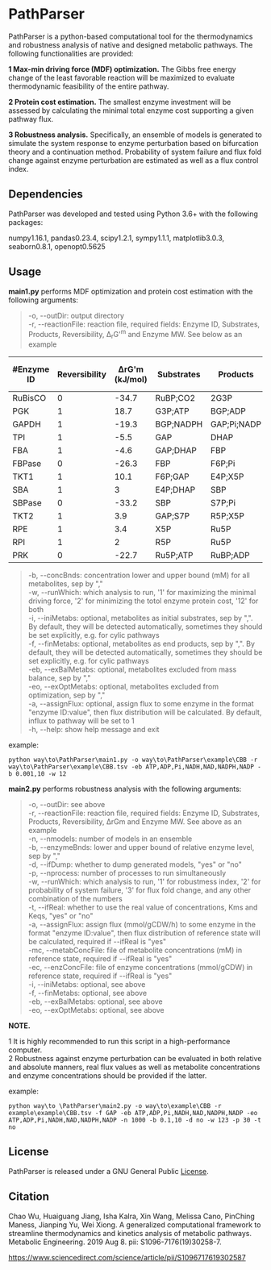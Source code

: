 # PathParser
PathParser is a python-based computational tool for the thermodynamics and robustness analysis of native and designed metabolic pathways. The following functionalities are provided:   
   
__1 Max-min driving force (MDF) optimization.__ The Gibbs free energy change of the least favorable reaction will be maximized to evaluate thermodynamic feasibility of the entire pathway.  
   
__2 Protein cost estimation.__ The smallest enzyme investment will be assessed by calculating the minimal total enzyme cost supporting a given pathway flux.   
   
__3 Robustness analysis.__ Specifically, an ensemble of models is generated to simulate the system response to enzyme perturbation based on bifurcation theory and a continuation method. Probability of system failure and flux fold change against enzyme perturbation are estimated as well as a flux control index.   
## Dependencies 
PathParser was developed and tested using Python 3.6+ with the following packages:   
   
numpy1.16.1, pandas0.23.4, scipy1.2.1, sympy1.1.1, matplotlib3.0.3, seaborn0.8.1, openopt0.5625
## Usage
__main1.py__ performs MDF optimization and protein cost estimation with the following arguments:
   
>-o, --outDir: output directory   
-r, --reactionFile: reaction file, required fields: Enzyme ID, Substrates, Products, Reversibility, Δ<sub>r</sub>G'<sup>m</sup> and Enzyme MW. See below as an example   
   
|#Enzyme ID|Reversibility|ΔrG'm (kJ/mol)|Substrates|Products|Substrate Km (mM)|Product Km (mM)|kcat (1/s)|Enzyme MW (kDa)|
|---|---|---|---|---|---|---|---|---|
|RuBisCO|0|-34.7|RuBP;CO2|2G3P|0.08(0.019,0.105);0.67(0.529,0.85)||11.6(3.5,14.28)|70|
|PGK|1|18.7|G3P;ATP|BGP;ADP|0.18;0.19|;||41.7|
|GAPDH|1|-19.3|BGP;NADPH|GAP;Pi;NADP|;|;;||36.5|
|TPI|1|-5.5|GAP|DHAP||||26.1|
|FBA|1|-4.6|GAP;DHAP|FBP|;|0.008(0.007,0.16)||40|
|FBPase|0|-26.3|FBP|F6P;Pi|0.052(0.025,0.057)|;|10.5|40|
|TKT1|1|10.1|F6P;GAP|E4P;X5P|;|;||75.1|
|SBA|1|3|E4P;DHAP|SBP|;|0.047(0.008,10)||40|
|SBPase|0|-33.2|SBP|S7P;Pi|0.24|;|4.2|40|
|TKT2|1|3.9|GAP;S7P|R5P;X5P|;|;||75.1|
|RPE|1|3.4|X5P|Ru5P||||25|
|RPI|1|2|R5P|Ru5P||||25
|PRK|0|-22.7|Ru5P;ATP|RuBP;ADP|0.28(0.27,0.29);0.36(0.09,1.42)|;||43.5|
>-b, --concBnds: concentration lower and upper bound (mM) for all metabolites, sep by ","   
-w, --runWhich: which analysis to run, '1' for maximizing the minimal driving force, '2' for minimizing the totol enzyme protein cost, '12' for both   
-i, --iniMetabs: optional, metabolites as initial substrates, sep by ",". By default, they will be detected automatically, sometimes they should be set explicitly, e.g. for cylic pathways   
-f, --finMetabs: optional, metabolites as end products, sep by ",". By default, they will be detected automatically, sometimes they should be set explicitly, e.g. for cylic pathways  
-eb, --exBalMetabs: optional, metabolites excluded from mass balance, sep by ","  
-eo, --exOptMetabs: optional, metabolites excluded from optimization, sep by ","  
-a, --assignFlux: optional, assign flux to some enzyme in the format "enzyme ID:value", then flux distribution will be calculated. By default, influx to pathway will be set to 1  
-h, --help: show help message and exit  
   
example:   
```
python way\to\PathParser\main1.py -o way\to\PathParser\example\CBB -r way\to\PathParser\example\CBB.tsv -eb ATP,ADP,Pi,NADH,NAD,NADPH,NADP -b 0.001,10 -w 12
```
__main2.py__ performs robustness analysis with the following arguments:
    
>-o, --outDir: see above  
-r, --reactionFile: reaction file, required fields: Enzyme ID, Substrates, Products, Reversibility, ΔrGm and Enzyme MW. See above as an example  
-n, --nmodels: number of models in an ensemble  
-b, --enzymeBnds: lower and upper bound of relative enzyme level, sep by ","  
-d, --ifDump: whether to dump generated models, "yes" or "no"  
-p, --nprocess: number of processes to run simultaneously  
-w, --runWhich: which analysis to run, '1' for robustmess index, '2' for probability of system failure, '3' for flux fold change, and any other combination of the numbers     
-t, --ifReal: whether to use the real value of concentrations, Kms and Keqs, "yes" or "no"  
-a, --assignFlux: assign flux (mmol/gCDW/h) to some enzyme in the format "enzyme ID:value", then flux distribution of reference state will be calculated, required if --ifReal is "yes"  
-mc, --metabConcFile: file of metabolite concentrations (mM) in reference state, required if --ifReal is "yes"  
-ec, --enzConcFile: file of enzyme concentrations (mmol/gCDW) in reference state, required if --ifReal is "yes"  
-i, --iniMetabs: optional, see above  
-f, --finMetabs: optional, see above  
-eb, --exBalMetabs: optional, see above  
-eo, --exOptMetabs: optional, see above  
 
__NOTE.__   
  
1 It is highly recommended to run this script in a high-performance computer.  
2 Robustness against enzyme perturbation can be evaluated in both relative and absolute manners, real flux values as well as metabolite concentrations and enzyme concentrations should be provided if the latter.  
    
example:
```
python way\to \PathParser\main2.py -o way\to\example\CBB -r example\example\CBB.tsv -f GAP -eb ATP,ADP,Pi,NADH,NAD,NADPH,NADP -eo ATP,ADP,Pi,NADH,NAD,NADPH,NADP -n 1000 -b 0.1,10 -d no -w 123 -p 30 -t no
```
## License
PathParser is released under a GNU General Public [License](https://github.com/Chaowu88/PathParser/blob/master/LICENSE).
## Citation
Chao Wu, Huaiguang Jiang, Isha Kalra, Xin Wang, Melissa Cano, PinChing Maness, Jianping Yu, Wei Xiong. A generalized computational framework to streamline thermodynamics and kinetics analysis of metabolic pathways. Metabolic Engineering. 2019 Aug 8. pii: S1096-7176(19)30258-7.   
   
https://www.sciencedirect.com/science/article/pii/S1096717619302587

    
    
    

